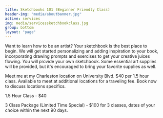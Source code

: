 ```yaml
---
title: Sketchbooks 101 (Beginner Friendly Class)
header-img: "media/aboutbanner.jpg"
active: services
img: media/servicessketchbookclass.jpg
group: bottom
layout: "page"
---
```


Want to learn how to be an artist? Your sketchbook is the best place to begin. We will get started personalizing and adding inspiration to your book, incorporating drawing prompts and exercises to get your creative juices flowing. You will provide your own sketchbook. Some essential art supplies will be provided, but it's encouraged to bring your favorite supplies as well.

<!--more-->

Meet me at my Charleston location on University Blvd. $40 per 1.5 hour class. Available to meet at additional locations for a traveling fee. Book now to discuss locations specifics.

1.5 Hour Class - $40 

3 Class Package (Limited Time Special) - $100 for 3 classes, dates of your choice within the next 90 days.
